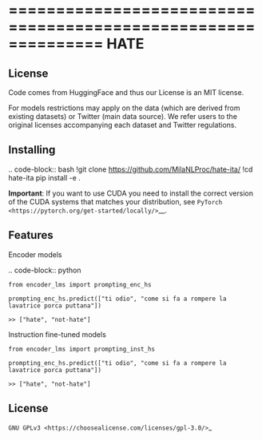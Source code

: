 ==============================================================
HATE
==============================================================

License
-------

Code comes from HuggingFace and thus our License is an MIT license.

For models restrictions may apply on the data (which are derived from existing datasets) or Twitter (main data source). We refer users to the original licenses accompanying each dataset and Twitter regulations.

Installing
----------

.. code-block:: bash
    !git clone https://github.com/MilaNLProc/hate-ita/
    !cd hate-ita
    pip install -e .

**Important**: If you want to use CUDA you need to install the correct version of
the CUDA systems that matches your distribution, see `PyTorch <https://pytorch.org/get-started/locally/>`__.

Features
--------

Encoder models

.. code-block:: python


    from encoder_lms import prompting_enc_hs

    prompting_enc_hs.predict(["ti odio", "come si fa a rompere la lavatrice porca puttana"])

    >> ["hate", "not-hate"]
    
Instruction fine-tuned models

    from encoder_lms import prompting_inst_hs
  
    prompting_enc_hs.predict(["ti odio", "come si fa a rompere la lavatrice porca puttana"])

    >> ["hate", "not-hate"]

License
-------
`GNU GPLv3 <https://choosealicense.com/licenses/gpl-3.0/>`_
